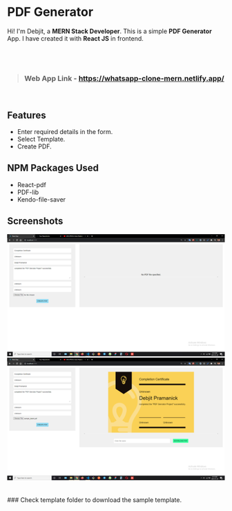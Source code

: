 # PDF Generator

Hi! I'm Debjit, a **MERN Stack Developer**. This is a simple **PDF Generator** App.
I have created it with **React JS** in frontend.
<br>
<br>
<br>
<br>
> ### Web App Link - https://whatsapp-clone-mern.netlify.app/


<br>

## Features

- Enter required details in the form.
- Select Template.
- Create PDF.

##  NPM Packages Used

- React-pdf
- PDF-lib
- Kendo-file-saver

## Screenshots

<img src="./screenshots/ss1.png" alt=""/>
<br>
<img src="./screenshots/ss2.png" alt=""/>
<br>
<br>
<br>
### Check template folder to download the sample template.
